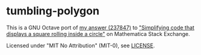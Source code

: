 # tumbling-polygon

This is a GNU Octave port of [my answer (237847)][mse-a] to
["Simplifying code that displays a square rolling inside a circle"][mse-q]
on Mathematica Stack Exchange.

Licensed under "MIT No Attribution" (MIT-0), see [LICENSE].

[mse-a]: https://mathematica.stackexchange.com/a/237847
[mse-q]: https://mathematica.stackexchange.com/q/237692

[LICENSE]: LICENSE
